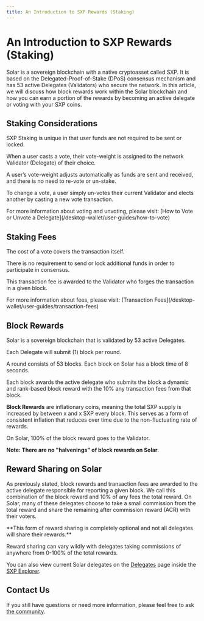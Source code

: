 ```yaml
---
title: An Introduction to SXP Rewards (Staking)
---
```


# An Introduction to SXP Rewards (Staking)

Solar is a sovereign blockchain with a native cryptoasset called SXP. It is based on the Delegated-Proof-of-Stake (DPoS) consensus mechanism and has 53 active Delegates (Validators) who secure the network. In this article, we will discuss how block rewards work within the Solar blockchain and how you can earn a portion of the rewards by becoming an active delegate or voting with your SXP coins.

## Staking Considerations

SXP Staking is unique in that user funds are not required to be sent or locked.

When a user casts a vote, their vote-weight is assigned to the network Validator (Delegate) of their choice.

A user’s vote-weight adjusts automatically as funds are sent and received, and there is no need to re-vote or un-stake.

To change a vote, a user simply un-votes their current Validator and elects another by casting a new vote transaction.

<x-alert type="info">
For more information about voting and unvoting, please visit: [How to Vote or Unvote a Delegate](/desktop-wallet/user-guides/how-to-vote)
</x-alert>

## Staking Fees

The cost of a vote covers the transaction itself.

There is no requirement to send or lock additional funds in order to participate in consensus.

This transaction fee is awarded to the Validator who forges the transaction in a given block.

<x-alert type="info">
For more information about fees, please visit: [Transaction Fees](/desktop-wallet/user-guides/transaction-fees)
</x-alert>

## Block Rewards

Solar is a sovereign blockchain that is validated by 53 active Delegates.

Each Delegate will submit (1) block per round.

A round consists of 53 blocks. Each block on Solar has a block time of 8 seconds.

Each block awards the active delegate who submits the block a dynamic and rank-based block reward with the 10% any transaction fees from that block.

**Block Rewards** are inflationary coins, meaning the total SXP supply is increased by between x and x SXP every block. This serves as a form of consistent inflation that reduces over time due to the non-fluctuating rate of rewards.

On Solar, 100% of the block reward goes to the Validator.

**Note: There are no "halvenings" of block rewards on Solar**.

## Reward Sharing on Solar

As previously stated, block rewards and transaction fees are awarded to the active delegate responsible for reporting a given block. We call this combination of the block reward and 10% of any fees the total reward. On Solar, many of these delegates choose to take a small commission from the total reward and share the remaining after commission reward (ACR) with their voters.

<x-alert type="warning">
**This form of reward sharing is completely optional and not all delegates will share their rewards.**
</x-alert>

Reward sharing can vary wildly with delegates taking commissions of anywhere from 0-100% of the total rewards.

You can also view current Solar delegates on the [Delegates](https://explorer.solar.org/delegates) page inside the [SXP Explorer](https://explorer.solar.org/).

<!-- --hidden-- needs more detailed information
## Becoming a Delegate

Some SXP holders want to be more directly involved and participate in the network themselves, rather than delegate their influence to a third party. 
We highly encourage anyone who is interested in becoming a delegate to read our full guides on [How to Register or Resign a Delegate](/desktop-wallet/user-guides/register-resign-delegate/) and [Installing a Core Node](/exchanges/intro/) to get started.
-->


## Contact Us

If you still have questions or need more information, please feel free to ask [the community](https://solar.org/community).
